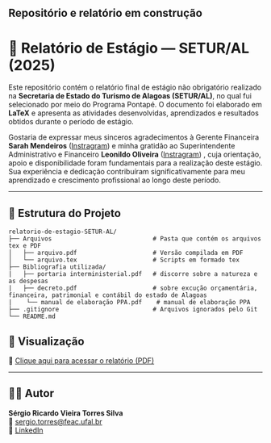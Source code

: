 ## Repositório e relatório em construção


# 📘 Relatório de Estágio — SETUR/AL (2025)

Este repositório contém o relatório final de estágio não obrigatório realizado na **Secretaria de Estado do Turismo de Alagoas (SETUR/AL)**, no qual fui selecionado por meio do Programa Pontapé. O documento foi elaborado em **LaTeX** e apresenta as atividades desenvolvidas, aprendizados e resultados obtidos durante o período de estágio.

Gostaria de expressar meus sinceros agradecimentos à Gerente Financeira **Sarah Mendeiros** ([Instragram](https://www.instagram.com/sarah.medeiros29/?__pwa=1)) e minha gratidão ao Superintendente Administrativo e Financeiro **Leonildo Oliveira**  ([Instragram](https://www.instagram.com/leonildo_oliveira00/?__pwa=1)) , cuja orientação, apoio e disponibilidade foram fundamentais para a realização deste estágio. Sua experiência e dedicação contribuíram significativamente para meu aprendizado e crescimento profissional ao longo deste período.

---

## 📂 Estrutura do Projeto
```
relatorio-de-estagio-SETUR-AL/
├── Arquivos                            # Pasta que contém os arquivos tex e PDF
│   ├── arquivo.pdf                     # Versão compilada em PDF
│   └── arquivo.tex                     # Scripts em formado tex
├── Bibliografia utilizada/
|   ├── portaria interministerial.pdf   # discorre sobre a natureza e as despesas
|   ├── decreto.pdf                     # sobre excução orçamentária, financeira, patrimonial e contábil do estado de Alagoas
|    └── manual de elaboração PPA.pdf    # manual de elaboração PPA
├── .gitignore                          # Arquivos ignorados pelo Git
└── README.md  
```

## 📘 Visualização

📄 [Clique aqui para acessar o relatório (PDF)](Arquivos/arquivo.pdf)


---
## 🙋‍♂️ Autor

**Sérgio Ricardo Vieira Torres Silva**  
📧 [sergio.torres@feac.ufal.br](mailto:sergio.torres@feac.ufal.br)  
🔗 [LinkedIn](https://linkedin.com/in/sergioricardo-me)  

